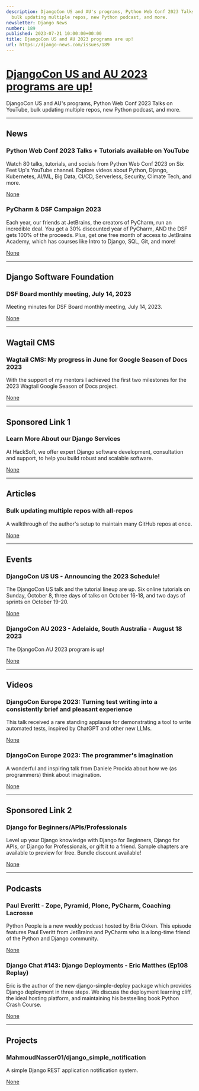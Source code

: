 ```yaml
---
description: DjangoCon US and AU's programs, Python Web Conf 2023 Talks on YouTube,
  bulk updating multiple repos, new Python podcast, and more.
newsletter: Django News
number: 189
published: 2023-07-21 10:00:00+00:00
title: DjangoCon US and AU 2023 programs are up!
url: https://django-news.com/issues/189
---
```


# [DjangoCon US and AU 2023 programs are up!](https://django-news.com/issues/189)

DjangoCon US and AU&#x27;s programs, Python Web Conf 2023 Talks on YouTube, bulk updating multiple repos, new Python podcast, and more.

  ----

  ## News

  ### Python Web Conf 2023 Talks + Tutorials available on YouTube

  <p>Watch 80 talks, tutorials, and socials from Python Web Conf 2023 on Six Feet Up's YouTube channel. Explore videos about Python, Django, Kubernetes, AI/ML, Big Data, CI/CD, Serverless, Security, Climate Tech, and more.</p>

  [None](None)

  ### PyCharm & DSF Campaign 2023

  <p>Each year, our friends at JetBrains, the creators of PyCharm, run an incredible deal. You get a 30% discounted year of PyCharm, AND the DSF gets 100% of the proceeds. Plus, get one free month of access to JetBrains Academy, which has courses like Intro to Django, SQL, Git, and more!</p>

  [None](None)

  ----

  ## Django Software Foundation

  ### DSF Board monthly meeting, July 14, 2023

  <p>Meeting minutes for DSF Board monthly meeting, July 14, 2023.</p>

  [None](None)

  ----

  ## Wagtail CMS

  ### Wagtail CMS: My progress in June for Google Season of Docs 2023

  <p>With the support of my mentors I achieved the first two milestones for the 2023 Wagtail Google Season of Docs project.</p>

  [None](None)

  ----

  ## Sponsored Link 1

  ### Learn More About our Django Services

  <p>At HackSoft, we offer expert Django software development, consultation and support, to help you build robust and scalable software.</p>

  [None](None)

  ----

  ## Articles

  ### Bulk updating multiple repos with all-repos

  <p>A walkthrough of the author's setup to maintain many GitHub repos at once.</p>

  [None](None)

  ----

  ## Events

  ### DjangoCon US US - Announcing the 2023 Schedule!

  <p>The DjangoCon US talk and the tutorial lineup are up. Six online tutorials on Sunday, October 8, three days of talks on October 16-18, and two days of sprints on October 19-20.</p>

  [None](None)

  ### DjangoCon AU 2023 - Adelaide, South Australia - August 18 2023

  <p>The DjangoCon AU 2023 program is up!</p>

  [None](None)

  ----

  ## Videos

  ###    DjangoCon Europe 2023: Turning test writing into a consistently brief and pleasant experience

  <p>This talk received a rare standing applause for demonstrating a tool to write automated tests, inspired by ChatGPT and other new LLMs.</p>

  [None](None)

  ### DjangoCon Europe 2023: The programmer's imagination

  <p>A wonderful and inspiring talk from Daniele Procida about how we (as programmers) think about imagination.</p>

  [None](None)

  ----

  ## Sponsored Link 2

  ### Django for Beginners/APIs/Professionals

  <p>Level up your Django knowledge with Django for Beginners, Django for APIs, or Django for Professionals, or gift it to a friend. Sample chapters are available to preview for free. Bundle discount available!</p>

  [None](None)

  ----

  ## Podcasts

  ### Paul Everitt - Zope, Pyramid, Plone, PyCharm, Coaching Lacrosse

  <p>Python People is a new weekly podcast hosted by Bria Okken. This episode features Paul Everitt from JetBrains and PyCharm who is a long-time friend of the Python and Django community.</p>

  [None](None)

  ### Django Chat #143: Django Deployments - Eric Matthes (Ep108 Replay)

  <p>Eric is the author of the new django-simple-deploy package which provides Django deployment in three steps. We discuss the deployment learning cliff, the ideal hosting platform, and maintaining his bestselling book Python Crash Course.</p>

  [None](None)

  ----

  ## Projects

  ### MahmoudNasser01/django_simple_notification

  <p>A simple Django REST application notification system.</p>

  [None](None)